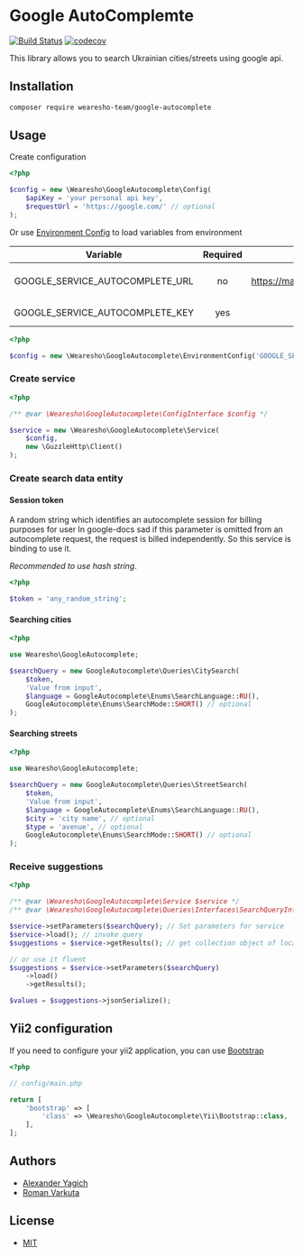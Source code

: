 # Google AutoComplemte
[![Build Status](https://travis-ci.org/wearesho-team/google-autocomplete.svg?branch=master)](https://travis-ci.org/wearesho-team/google-autocomplete)
[![codecov](https://codecov.io/gh/wearesho-team/google-autocomplete/branch/master/graph/badge.svg)](https://codecov.io/gh/wearesho-team/google-autocomplete)

This library allows you to search Ukrainian cities/streets using google api.

## Installation

```bash
composer require wearesho-team/google-autocomplete
```

## Usage

Create configuration

```php
<?php

$config = new \Wearesho\GoogleAutocomplete\Config(
    $apiKey = 'your personal api key',
    $requestUrl = 'https://google.com/' // optional
);
```

Or use [Environment Config](./src/EnvironmentConfig.php) to load variables from environment

| Variable | Required | Default value | Description |
|:-------------------------------:|:--------:|:------------------------------------------------------------:|:---------------------------------------:|
| GOOGLE_SERVICE_AUTOCOMPLETE_URL | no | https://maps.googleapis.com/maps/api/place/autocomplete/json | url for google-autocomplete-api service |
| GOOGLE_SERVICE_AUTOCOMPLETE_KEY | yes |  | your private key |

```php
<?php

$config = new \Wearesho\GoogleAutocomplete\EnvironmentConfig('GOOGLE_SERVICE_AUTOCOMPLETE');
```

### Create service

```php
<?php

/** @var \Wearesho\GoogleAutocomplete\ConfigInterface $config */

$service = new \Wearesho\GoogleAutocomplete\Service(
    $config,
    new \GuzzleHttp\Client()
);

```

### Create search data entity

#### Session token

A random string which identifies an autocomplete session for billing purposes for user
In google-docs sad if this parameter is omitted from an autocomplete request, the request is billed independently. 
So this service is binding to use it.

*Recommended to use hash string*.

```php
<?php

$token = 'any_random_string';
```

#### Searching cities
```php
<?php

use Wearesho\GoogleAutocomplete;

$searchQuery = new GoogleAutocomplete\Queries\CitySearch(
    $token,
    'Value from input',
    $language = GoogleAutocomplete\Enums\SearchLanguage::RU(),
    GoogleAutocomplete\Enums\SearchMode::SHORT() // optional
);
```

#### Searching streets
```php
<?php

use Wearesho\GoogleAutocomplete;

$searchQuery = new GoogleAutocomplete\Queries\StreetSearch(
    $token,
    'Value from input',
    $language = GoogleAutocomplete\Enums\SearchLanguage::RU(),
    $city = 'city name', // optional
    $type = 'avenue', // optional
    GoogleAutocomplete\Enums\SearchMode::SHORT() // optional
);
```

### Receive suggestions

```php
<?php

/** @var \Wearesho\GoogleAutocomplete\Service $service */
/** @var \Wearesho\GoogleAutocomplete\Queries\Interfaces\SearchQueryInterface $searchQuery */

$service->setParameters($searchQuery); // Set parameters for service
$service->load(); // invoke query
$suggestions = $service->getResults(); // get collection object of locations

// or use it fluent
$suggestions = $service->setParameters($searchQuery)
    ->load()
    ->getResults();

$values = $suggestions->jsonSerialize();
```

## Yii2 configuration

If you need to configure your yii2 application, you can use [Bootstrap](./src/Yii/Bootstrap.php)

```php
<?php

// config/main.php

return [
    'bootstrap' => [
        'class' => \Wearesho\GoogleAutocomplete\Yii\Bootstrap::class,        
    ],
];
```

## Authors

- [Alexander Yagich](mailto:aleksa.yagich@gmail.com)
- [Roman Varkuta](mailto:roman.varkuta@gmail.com)

## License

- [MIT](./LICENSE)
